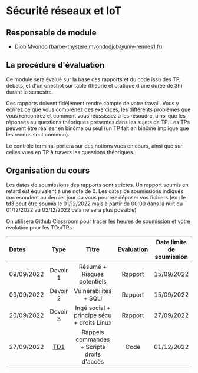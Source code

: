 # Sécurité réseaux et IoT

## Responsable de module

- Djob Mvondo (barbe-thystere.mvondodjob@univ-rennes1.fr)

## La procédure d'évaluation

Ce module sera évalué sur la base des rapports et du code issu des TP, débats, et d'un oneshot sur table (théorie et pratique d'une durée de 3h) durant le semestre.

Ces rapports doivent fidèlement rendre compte de votre travail.
Vous y écrirez ce que vous comprenez des exercices, les différents problèmes que vous rencontrez et comment vous réussissez à les résoudre, ainsi que les réponses au questions théoriques présentes dans les sujets de TP. Les TPs peuvent être réaliser en binôme ou seul (un TP fait en binôme implique que les rendus sont commun).

Le contrôle terminal portera sur des notions vues en cours, ainsi que sur celles vues en TP à travers les questions théoriques.

## Organisation du cours

Les dates de soumissions des rapports sont strictes. Un rapport soumis en retard est équivalent à une note de 0.
Les dates de soumissions indiqués corresondent au dernier jour ou vous pourrez déposer vos fichiers (ex : le td3 peut être soumis le 01/12/2022 mais à partir de 00:00 dans la nuit du 01/12/2022 au 02/12/2022 cela ne sera plus possible)

On utilisera Github Classroom pour tracer les heures de soumission et votre évolution pour les TDs/TPs.

| Dates  | Type | Titre | Evaluation | Date limite de soumission
| :------------   | :---------------: | :---------------:               | :---------------: | :---------------: |
| 09/09/2022      | Devoir 1 | Résumé + Risques potentiels  |  Rapport    |  15/09/2022   |
| 09/09/2022      | Devoir 2 | Vulnérabilités + SQLi  |  Rapport    |  15/09/2022   |
| 20/09/2022      | Devoir 3 | Ingé social + principe sécu + droits Linux | Rapport | 27/09/2022 |
| 27/09/2022      | [TD1](https://github.com/djobiii2078/srio-esir/tree/main/td-tp/td1)      | Rappels commandes + Scripts droits d'accès | Code | 01/12/2022 |


